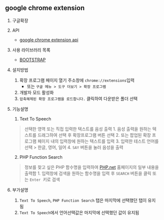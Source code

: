 ## google chrome extension

1. 구글확장

2. API
    * [google chrome extension api](https://developer.chrome.com/extensions)

3. 사용 라이브러리 목록
    * [BOOTSTRAP](https://getbootstrap.com/)

4. 설치방법
    1. 확장 프로그램 페이지 열기 주소창에 ```chrome://extensions```입력
        * 또는 ```구글 메뉴 > 도구 더보기 > 확장 프로그램```
    2. 개발자 모드 활성화
    3. ```압축해제된 확장 프로그램을 로드합니다.``` 클릭하여 다운받은 폴더 선택

5. 기능설명
    1. Text To Speech
    > 선택한 영역 또는 직접 입력한 텍스트를 음성 출력
        1. 음성 출력을 원하는 텍스트를 드래그하여 선택 후 확장프로그램 버튼 선택
        2. 또는 팝업된 확장 프로그램 페이지 내의 입력창에 원하는 텍스트를 입력
        3. 입력한 테스트 언어를 선택
            > 한글, 영어, 일어
        4. ```SAY``` 버튼을 눌러 음성을 출력

    2. PHP Function Search
    > 정보를 찾고 싶은 PHP 함수명을 입력하여 [PHP.net](http://php.net) 홈페이지의 일부 내용을 출력함
        1. 입력창에 검색을 원하는 함수명을 입력 후 ```SEARCH``` 버튼을 클릭 또는 ```Enter ```키로 검색

6.  부가설명
    1. ```Text To Speech```, ```PHP Function Search``` 탭은 마지막에 선택했던 탭이 유지됨
    2. ```Text To Speech```에서 언어선택값은 마지막에 선택했던 값이 유지됨
